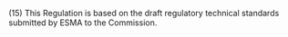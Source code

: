 (15) This Regulation is based on the draft regulatory technical standards submitted by ESMA to the Commission.